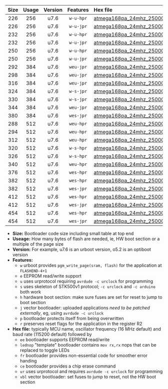|Size|Usage|Version|Features|Hex file|
|:-:|:-:|:-:|:-:|:--|
|226|256|u7.6|`w-u-hpr`|[atmega168pa_24mhz_250000bps_ur.hex](https://raw.githubusercontent.com/stefanrueger/urboot/main/atmega168pa_24mhz_250000bps_ur.hex)|
|226|256|u7.6|`w-u-jpr`|[atmega168pa_24mhz_250000bps_ur_vbl.hex](https://raw.githubusercontent.com/stefanrueger/urboot/main/atmega168pa_24mhz_250000bps_ur_vbl.hex)|
|232|256|u7.6|`w-u-hpr`|[atmega168pa_24mhz_250000bps_lednop_ur.hex](https://raw.githubusercontent.com/stefanrueger/urboot/main/atmega168pa_24mhz_250000bps_lednop_ur.hex)|
|232|256|u7.6|`w-u-jpr`|[atmega168pa_24mhz_250000bps_lednop_ur_vbl.hex](https://raw.githubusercontent.com/stefanrueger/urboot/main/atmega168pa_24mhz_250000bps_lednop_ur_vbl.hex)|
|250|256|u7.6|`w-u-hpr`|[atmega168pa_24mhz_250000bps_lednop_fr_ur.hex](https://raw.githubusercontent.com/stefanrueger/urboot/main/atmega168pa_24mhz_250000bps_lednop_fr_ur.hex)|
|250|256|u7.6|`w-u-jpr`|[atmega168pa_24mhz_250000bps_lednop_fr_ur_vbl.hex](https://raw.githubusercontent.com/stefanrueger/urboot/main/atmega168pa_24mhz_250000bps_lednop_fr_ur_vbl.hex)|
|292|384|u7.6|`weu-jpr`|[atmega168pa_24mhz_250000bps_ee_ur_vbl.hex](https://raw.githubusercontent.com/stefanrueger/urboot/main/atmega168pa_24mhz_250000bps_ee_ur_vbl.hex)|
|298|384|u7.6|`weu-jpr`|[atmega168pa_24mhz_250000bps_ee_lednop_ur_vbl.hex](https://raw.githubusercontent.com/stefanrueger/urboot/main/atmega168pa_24mhz_250000bps_ee_lednop_ur_vbl.hex)|
|316|384|u7.6|`weu-jpr`|[atmega168pa_24mhz_250000bps_ee_lednop_fr_ur_vbl.hex](https://raw.githubusercontent.com/stefanrueger/urboot/main/atmega168pa_24mhz_250000bps_ee_lednop_fr_ur_vbl.hex)|
|324|384|u7.6|`w-s-jpr`|[atmega168pa_24mhz_250000bps_vbl.hex](https://raw.githubusercontent.com/stefanrueger/urboot/main/atmega168pa_24mhz_250000bps_vbl.hex)|
|330|384|u7.6|`w-s-jpr`|[atmega168pa_24mhz_250000bps_lednop_vbl.hex](https://raw.githubusercontent.com/stefanrueger/urboot/main/atmega168pa_24mhz_250000bps_lednop_vbl.hex)|
|344|384|u7.6|`weu-jpr`|[atmega168pa_24mhz_250000bps_ee_lednop_fr_ce_ur_vbl.hex](https://raw.githubusercontent.com/stefanrueger/urboot/main/atmega168pa_24mhz_250000bps_ee_lednop_fr_ce_ur_vbl.hex)|
|380|384|u7.6|`wes-jpr`|[atmega168pa_24mhz_250000bps_ee_vbl.hex](https://raw.githubusercontent.com/stefanrueger/urboot/main/atmega168pa_24mhz_250000bps_ee_vbl.hex)|
|288|512|u7.6|`weu-hpr`|[atmega168pa_24mhz_250000bps_ee_ur.hex](https://raw.githubusercontent.com/stefanrueger/urboot/main/atmega168pa_24mhz_250000bps_ee_ur.hex)|
|294|512|u7.6|`weu-hpr`|[atmega168pa_24mhz_250000bps_ee_lednop_ur.hex](https://raw.githubusercontent.com/stefanrueger/urboot/main/atmega168pa_24mhz_250000bps_ee_lednop_ur.hex)|
|312|512|u7.6|`weu-hpr`|[atmega168pa_24mhz_250000bps_ee_lednop_fr_ur.hex](https://raw.githubusercontent.com/stefanrueger/urboot/main/atmega168pa_24mhz_250000bps_ee_lednop_fr_ur.hex)|
|320|512|u7.6|`w-s-hpr`|[atmega168pa_24mhz_250000bps.hex](https://raw.githubusercontent.com/stefanrueger/urboot/main/atmega168pa_24mhz_250000bps.hex)|
|326|512|u7.6|`w-s-hpr`|[atmega168pa_24mhz_250000bps_lednop.hex](https://raw.githubusercontent.com/stefanrueger/urboot/main/atmega168pa_24mhz_250000bps_lednop.hex)|
|340|512|u7.6|`weu-hpr`|[atmega168pa_24mhz_250000bps_ee_lednop_fr_ce_ur.hex](https://raw.githubusercontent.com/stefanrueger/urboot/main/atmega168pa_24mhz_250000bps_ee_lednop_fr_ce_ur.hex)|
|376|512|u7.6|`wes-hpr`|[atmega168pa_24mhz_250000bps_ee.hex](https://raw.githubusercontent.com/stefanrueger/urboot/main/atmega168pa_24mhz_250000bps_ee.hex)|
|382|512|u7.6|`wes-hpr`|[atmega168pa_24mhz_250000bps_ee_lednop.hex](https://raw.githubusercontent.com/stefanrueger/urboot/main/atmega168pa_24mhz_250000bps_ee_lednop.hex)|
|382|512|u7.6|`wes-jpr`|[atmega168pa_24mhz_250000bps_ee_lednop_vbl.hex](https://raw.githubusercontent.com/stefanrueger/urboot/main/atmega168pa_24mhz_250000bps_ee_lednop_vbl.hex)|
|412|512|u7.6|`wes-hpr`|[atmega168pa_24mhz_250000bps_ee_lednop_fr.hex](https://raw.githubusercontent.com/stefanrueger/urboot/main/atmega168pa_24mhz_250000bps_ee_lednop_fr.hex)|
|412|512|u7.6|`wes-jpr`|[atmega168pa_24mhz_250000bps_ee_lednop_fr_vbl.hex](https://raw.githubusercontent.com/stefanrueger/urboot/main/atmega168pa_24mhz_250000bps_ee_lednop_fr_vbl.hex)|
|454|512|u7.6|`wes-hpr`|[atmega168pa_24mhz_250000bps_ee_lednop_fr_ce.hex](https://raw.githubusercontent.com/stefanrueger/urboot/main/atmega168pa_24mhz_250000bps_ee_lednop_fr_ce.hex)|
|454|512|u7.6|`wes-jpr`|[atmega168pa_24mhz_250000bps_ee_lednop_fr_ce_vbl.hex](https://raw.githubusercontent.com/stefanrueger/urboot/main/atmega168pa_24mhz_250000bps_ee_lednop_fr_ce_vbl.hex)|

- **Size:** Bootloader code size including small table at top end
- **Useage:** How many bytes of flash are needed, ie, HW boot section or a multiple of the page size
- **Version:** For example, u7.6 is an urboot version, o5.2 is an optiboot version
- **Features:**
  + `w` urboot provides `pgm_write_page(sram, flash)` for the application at `FLASHEND-4+1`
  + `e` EEPROM read/write support
  + `u` uses urprotocol requiring `avrdude -c urclock` for programming
  + `s` uses skeleton of STK500v1 protocol; `-c urclock` and `-c arduino` both work
  + `h` hardware boot section: make sure fuses are set for reset to jump to boot section
  + `j` vector bootloader: uploaded applications *need to be patched externally*, eg, using `avrdude -c urclock`
  + `p` bootloader protects itself from being overwritten
  + `r` preserves reset flags for the application in the register R2
- **Hex file:** typically MCU name, oscillator frequency (16 MHz default) and baud rate (115200 default) followed by
  + `ee` bootloader supports EEPROM read/write
  + `lednop` "template" bootloader contains `mov rx,rx` nops that can be replaced to toggle LEDs
  + `fr` bootloader provides non-essential code for smoother error handing
  + `ce` bootloader provides a chip erase command
  + `ur` uses urprotocol and requires `avrdude -c urclock` for programming
  + `vbl` vector bootloader: set fuses to jump to reset, not the HW boot section
